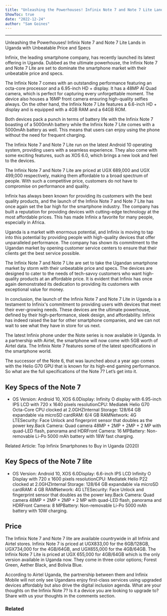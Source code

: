 ```yaml
---
title: "Unleashing the Powerhouses! Infinix Note 7 and Note 7 Lite Lands in Uganda with Unbeatable Price and Specs"
ShowToc: true 
date: "2022-12-24"
author: "Sam Goines"
---
```

*****
Unleashing the Powerhouses! Infinix Note 7 and Note 7 Lite Lands in Uganda with Unbeatable Price and Specs

Infinix, the leading smartphone company, has recently launched its latest offering in Uganda. Dubbed as the ultimate powerhouse, the Infinix Note 7 and Note 7 Lite are set to dominate the smartphone market with their unbeatable price and specs.

The Infinix Note 7 comes with an outstanding performance featuring an octa-core processor and a 6.95-inch HD + display. It has a 48MP AI Quad camera, which is perfect for capturing every unforgettable moment. The device also houses a 16MP front camera ensuring high-quality selfies always. On the other hand, the Infinix Note 7 Lite features a 6.6-inch HD + display and is equipped with a 4GB RAM and a 64GB ROM.

Both devices pack a punch in terms of battery life with the Infinix Note 7 boasting of a 5000mAh battery while the Infinix Note 7 Lite comes with a 5000mAh battery as well. This means that users can enjoy using the phone without the need for frequent charging.

The Infinix Note 7 and Note 7 Lite run on the latest Android 10 operating system, providing users with a seamless experience. They also come with some exciting features, such as XOS 6.0, which brings a new look and feel to the devices.

The Infinix Note 7 and Note 7 Lite are priced at UGX 689,000 and UGX 499,000 respectively, making them affordable to a broad spectrum of people. With such a competitive price, customers do not have to compromise on performance and quality.

Infinix has always been known for providing its customers with the best quality products, and the launch of the Infinix Note 7 and Note 7 Lite has once again set the bar high for the smartphone industry. The company has built a reputation for providing devices with cutting-edge technology at the most affordable prices. This has made Infinix a favorite for many people, especially in Africa.

Uganda is a market with enormous potential, and Infinix is moving to tap into this potential by providing people with high-quality devices that offer unparalleled performance. The company has shown its commitment to the Ugandan market by opening customer service centers to ensure that their clients get the best service possible.

The Infinix Note 7 and Note 7 Lite are set to take the Ugandan smartphone market by storm with their unbeatable price and specs. The devices are designed to cater to the needs of tech-savvy customers who want high-quality products at an affordable price. It is evident that Infinix has once again demonstrated its dedication to providing its customers with exceptional value for money. 

In conclusion, the launch of the Infinix Note 7 and Note 7 Lite in Uganda is a testament to Infinix's commitment to providing users with devices that meet their ever-growing needs. These devices are the ultimate powerhouse, defined by their high-performance, sleek design, and affordability. Infinix has indeed raised the bar for other smartphone companies, and we can not wait to see what they have in store for us next.


The latest Infinix phone under the Note series is now available in Uganda. In a partnership with Airtel, the smartphone will now come with 5GB worth of Airtel data. The Infinix Note 7 features some of the latest specifications in the smartphone world.
 
The successor of the Note 6, that was launched about a year ago comes with the Helio G70 GPU that is known for its high-end gaming performance. So what are the full specifications of the Note 7? Let’s get into it.
 
## Key Specs of the Note 7
 
- OS Version: Android 10, XOS 6.0Display: Infinity O display with 6.95-inch IPS LCD with 720 x 1640 pixels resolutionCPU: Mediatek Helio G70 Octa-Core CPU clocked at 2.0GHZInternal Storage: 128/64 GB expandable via microSD cardRAM: 6/4 GB RAMNetwork: 4G LTESecurity: Face Unlock and fingerprint sensor that doubles as the power key.Back Camera: Quad camera 48MP + 2MP + 2MP + 2 MP with quad-LED flash, panorama and HDRFront Camera: 16 MPBattery: Non-removable Li-Po 5000 mAh battery with 18W fast charging.

 
Related Article: Top Infinix Smartphones to Buy in Uganda (2020)
 
## Key Specs of the Note 7 lite
 
- OS Version: Android 10, XOS 6.0Display: 6.6-inch IPS LCD Infinity O Display with 720 x 1600 pixels resolutionCPU: Mediatek Helio P22 clocked at 2.0GHZInternal Storage: 128/64 GB expandable via microSD cardRAM: 4 GB RAMNetwork: 4G LTESecurity: Face Unlock and fingerprint sensor that doubles as the power key.Back Camera: Quad camera 48MP + 2MP + 2MP + 2 MP with quad-LED flash, panorama and HDRFront Camera: 8 MPBattery: Non-removable Li-Po 5000 mAh battery with 10W charging.

 
## Price
 
The Infinix Note 7 and Note 7 lite are available countrywide in all Infinix and Airtel stores. Infinix Note 7 is priced at UGX833,00 for the 6GB/128GB, UGX734,000 for the 4GB/64GB, and UGX655,000 for the 4GB/64GB. The Infinix Note 7 Lite is priced at UGX 655,000 for 4GB/64GB which is the only version available in Uganda now. They come in three color options; Forest Green, Aether Black, and Bolivia Blue.
 
According to Airtel Uganda, the partnership between them and Infinix Mobile will not only see Ugandans enjoy first-class services using upgraded devices affordably but also drive the digital inclusion agenda. What are your thoughts on the Infinix Note 7? Is it a device you are looking to upgrade to? Share with us your thoughts in the comments section.
 
### Related



